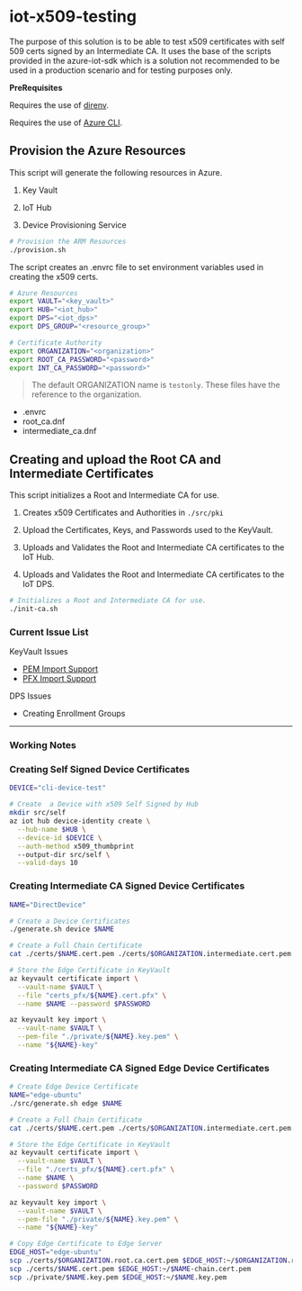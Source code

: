 # iot-x509-testing

The purpose of this solution is to be able to test x509 certificates with self 509 certs signed by an Intermediate CA.  It uses the base of the scripts provided in the azure-iot-sdk which is a solution not recommended to be used in a production scenario and for testing purposes only.


__PreRequisites__

Requires the use of [direnv](https://direnv.net/).

Requires the use of [Azure CLI](https://docs.microsoft.com/en-us/cli/azure/install-azure-cli?view=azure-cli-latest).


## Provision the Azure Resources

This script will generate the following resources in Azure.

1. Key Vault

1. IoT Hub

1. Device Provisioning Service

```bash
# Provision the ARM Resources
./provision.sh
```

The script creates an .envrc file to set environment variables used in creating the x509 certs.

```bash
# Azure Resources
export VAULT="<key_vault>"
export HUB="<iot_hub>"
export DPS="<iot_dps>"
export DPS_GROUP="<resource_group>"

# Certificate Authority
export ORGANIZATION="<organization>"
export ROOT_CA_PASSWORD="<password>"
export INT_CA_PASSWORD="<password>"
```

> The default ORGANIZATION name is `testonly`.  These files have the reference to the organization.
  - .envrc
  - root_ca.dnf
  - intermediate_ca.dnf


## Creating and upload the Root CA and Intermediate Certificates

This script initializes a Root and Intermediate CA for use.

1. Creates x509 Certificates and Authorities in `./src/pki`

1. Upload the Certificates, Keys, and Passwords used to the KeyVault.

1. Uploads and Validates the Root and Intermediate CA certificates to the IoT Hub.

1. Uploads and Validates the Root and Intermediate CA certificates to the IoT DPS.

```bash
# Initializes a Root and Intermediate CA for use.
./init-ca.sh
```

### Current Issue List

KeyVault Issues
  - [PEM Import Support](https://github.com/MicrosoftDocs/azure-docs/issues/23558)
  - [PFX Import Support](https://github.com/MicrosoftDocs/azure-docs/issues/16543)

DPS Issues
  - Creating Enrollment Groups

-----------------------------------------------------------------

### Working Notes

### Creating Self Signed Device Certificates

```bash
DEVICE="cli-device-test"

# Create  a Device with x509 Self Signed by Hub
mkdir src/self
az iot hub device-identity create \
  --hub-name $HUB \
  --device-id $DEVICE \
  --auth-method x509_thumbprint
  --output-dir src/self \
  --valid-days 10

```

### Creating Intermediate CA Signed Device Certificates

```bash
NAME="DirectDevice"

# Create a Device Certificates
./generate.sh device $NAME

# Create a Full Chain Certificate
cat ./certs/$NAME.cert.pem ./certs/$ORGANIZATION.intermediate.cert.pem ./certs/$ORGANIZATION.root.ca.cert.pem > ./certs/$NAME-chain.cert.pem

# Store the Edge Certificate in KeyVault
az keyvault certificate import \
  --vault-name $VAULT \
  --file "certs_pfx/${NAME}.cert.pfx" \
  --name $NAME --password $PASSWORD

az keyvault key import \
  --vault-name $VAULT \
  --pem-file "./private/${NAME}.key.pem" \
  --name "${NAME}-key"
```

### Creating Intermediate CA Signed Edge Device Certificates

```bash
# Create Edge Device Certificate
NAME="edge-ubuntu"
./src/generate.sh edge $NAME

# Create a Full Chain Certificate
cat ./certs/$NAME.cert.pem ./certs/$ORGANIZATION.intermediate.cert.pem ./certs/$ORGANIZATION.root.ca.cert.pem > ./certs/$NAME-chain.cert.pem

# Store the Edge Certificate in KeyVault
az keyvault certificate import \
  --vault-name $VAULT \
  --file "./certs_pfx/${NAME}.cert.pfx" \
  --name $NAME \
  --password $PASSWORD

az keyvault key import \
  --vault-name $VAULT \
  --pem-file "./private/${NAME}.key.pem" \
  --name "${NAME}-key"

# Copy Edge Certificate to Edge Server
EDGE_HOST="edge-ubuntu"
scp ./certs/$ORGANIZATION.root.ca.cert.pem $EDGE_HOST:~/$ORGANIZATION.root.ca.cert.pem
scp ./certs/$NAME.cert.pem $EDGE_HOST:~/$NAME-chain.cert.pem
scp ./private/$NAME.key.pem $EDGE_HOST:~/$NAME.key.pem
```
